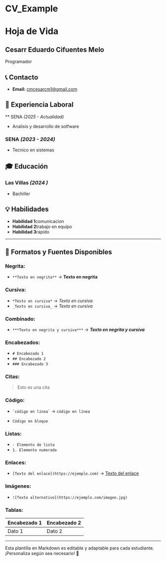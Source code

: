 # CV_Example
# Hoja de Vida

## Cesarr Eduardo Cifuentes Melo
Programador 

## 📞 Contacto
- **Email:** cmcesarcm1@gmail.com

## 🏢 Experiencia Laboral
** SENA _(2025 - Actualidad)_
- Analisis y desarrollo de sotfware
### **SENA** _(2023 - 2024)_
- Tecnico en sistemas

## 🎓 Educación
### **Las Villas** _(2024 )_
- Bachiller

## 💡 Habilidades
- **Habilidad 1**comunicacion 
- **Habilidad 2**trabajo en equipo
- **Habilidad 3**rapido

---

## 🎨 Formatos y Fuentes Disponibles

### **Negrita:**
- `**Texto en negrita**` → **Texto en negrita**

### **Cursiva:**
- `*Texto en cursiva*` → *Texto en cursiva*
- `_Texto en cursiva_` → _Texto en cursiva_

### **Combinado:**
- `***Texto en negrita y cursiva***` → ***Texto en negrita y cursiva***

### **Encabezados:**
- `# Encabezado 1`
- `## Encabezado 2`
- `### Encabezado 3`

### **Citas:**
> Esto es una cita

### **Código:**
- `` `código en línea` `` → `código en línea`
- ```
  Código en bloque
  ```

### **Listas:**
- `- Elemento de lista`
- `1. Elemento numerado`

### **Enlaces:**
- `[Texto del enlace](https://ejemplo.com)` → [Texto del enlace](https://ejemplo.com)

### **Imágenes:**
- `![Texto alternativo](https://ejemplo.com/imagen.jpg)`

### **Tablas:**
| Encabezado 1 | Encabezado 2 |
|-------------|-------------|
| Dato 1     | Dato 2      |

---

Esta plantilla en Markdown es editable y adaptable para cada estudiante. ¡Personaliza según sea necesario! 🎯

